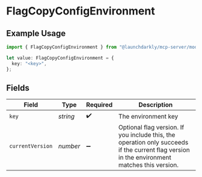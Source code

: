 # FlagCopyConfigEnvironment

## Example Usage

```typescript
import { FlagCopyConfigEnvironment } from "@launchdarkly/mcp-server/models/components";

let value: FlagCopyConfigEnvironment = {
  key: "<key>",
};
```

## Fields

| Field                                                                                                                                        | Type                                                                                                                                         | Required                                                                                                                                     | Description                                                                                                                                  |
| -------------------------------------------------------------------------------------------------------------------------------------------- | -------------------------------------------------------------------------------------------------------------------------------------------- | -------------------------------------------------------------------------------------------------------------------------------------------- | -------------------------------------------------------------------------------------------------------------------------------------------- |
| `key`                                                                                                                                        | *string*                                                                                                                                     | :heavy_check_mark:                                                                                                                           | The environment key                                                                                                                          |
| `currentVersion`                                                                                                                             | *number*                                                                                                                                     | :heavy_minus_sign:                                                                                                                           | Optional flag version. If you include this, the operation only succeeds if the current flag version in the environment matches this version. |